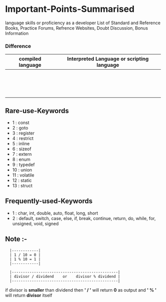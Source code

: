 # Important-Points-Summarised 

language skills or proficiency as a developer
List of Standard and Reference Books, Practice Forums, Refrence Websites, Doubt Discussion, Bonus Information 



### Difference 

|                compiled language                  |                  Interpreted Language or scripting language             |           
|---------------------------------------------------|-------------------------------------------------------------------------|
|                                                   |                                                                         |
|                                                   |                                                                         |
|                                                   |                                                                         |                                      
|                                                   |                                                                         |
|                                                   |                                                                         |
|                                                   |                                                                         |
|                                                   |                                                                         |
|                                                   |                                                                         |
|                                                   |                                                                         |
|                                                   |                                                                         |
|                                                   |                                                                         |
|                                                   |                                                                         |
|                                                   |                                                                         |
|                                                   |                                                                         |
|                                                   |                                                                         |


## Rare-use-Keywords                              
                                                 
- 1 : const                                            
- 2 : goto                                             
- 3 : register
- 4 : restrict
- 5 : inline
- 6 : sizeof
- 7 : extern
- 8 : enum
- 9 : typedef
- 10 : union
- 11 : volatile
- 12 : static
- 13 : struct         

## Frequently-used-Keywords

- 1 : char, int, double, auto, float, long, short
- 2 : default, switch, case, else, if, break, continue, return, do, while, for, unsigned, void, signed

## Note :-
      |------------|
      | 1 / 10 = 0 |
      | 1 % 10 = 1 |
      |------------| 
       
      |------------------------------------------------| 
      | divisor / dividend    or    divisor % dividend |
      |------------------------------------------------|
      
  if divisor is  **smaller**  than dividend then  **' / '** will return **0** as output and **' % '** will return **divisor** itself      
